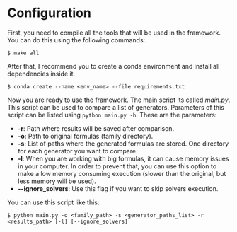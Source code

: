 # Configuration

First, you need to compile all the tools that will be used in the framework. You can do this using the following commands:

    $ make all

After that, I recommend you to create a conda environment and install all dependencies inside it. 

    $ conda create --name <env_name> --file requirements.txt

Now you are ready to use the framework. The main script its called *main.py*. This script can be used to compare a list of generators. Parameters of this script can be listed using ``python main.py -h``. These are the parameters:

* **-r**: Path where results will be saved after comparison.
* **-o**: Path to original formulas (family directory).
* **-s**: List of paths where the generated formulas are stored. One directory for each generator you want to compare.
* **-l**: When you are working with big formulas, it can cause memory issues in your computer. In order to prevent that, you can use this option to make a low memory consuming execution (slower than the original, but less memory will be used).
* **--ignore_solvers**: Use this flag if you want to skip solvers execution.

You can use this script like this:

    $ python main.py -o <family_path> -s <generator_paths_list> -r <results_path> [-l] [--ignore_solvers]